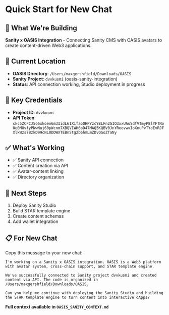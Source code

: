# Quick Start for New Chat

## 🎯 **What We're Building**
**Sanity x OASIS Integration** - Connecting Sanity CMS with OASIS avatars to create content-driven Web3 applications.

## 📍 **Current Location**
- **OASIS Directory**: `/Users/maxgershfield/Downloads/OASIS`
- **Sanity Project**: `dvvkusmi` (oasis-sanity-integration)
- **Status**: API connection working, Studio deployment in progress

## 🔑 **Key Credentials**
- **Project ID**: `dvvkusmi`
- **API Token**: `skc5ZCFCJ5o6xkoen6m3IidL61XifaoOHPYzcYBLFn2GIO3xxUAuSdfVTmyP8lYFTNo0e0MUvfyPNwNuj60pWcnm7XBQVIWH6bD47MAQ5KQBV0JnYReovwvIoXnuPvTYoEvRJFXlkWzs78zkD99cNL0DDWXTEBnStg2b6hmLmZDvQGoZTaNy`

## ✅ **What's Working**
- ✅ Sanity API connection
- ✅ Content creation via API
- ✅ Avatar-content linking
- ✅ Directory organization

## 🚀 **Next Steps**
1. Deploy Sanity Studio
2. Build STAR template engine
3. Create content schemas
4. Add wallet integration

## 📋 **For New Chat**
Copy this message to your new chat:

```
I'm working on a Sanity x OASIS integration. OASIS is a Web3 platform with avatar system, cross-chain support, and STAR template engine. 

We've successfully connected to Sanity project dvvkusmi and created content via API. The code is organized in /Users/maxgershfield/Downloads/OASIS.

Can you help me continue with deploying the Sanity Studio and building the STAR template engine to turn content into interactive dApps?
```

**Full context available in `OASIS_SANITY_CONTEXT.md`** 